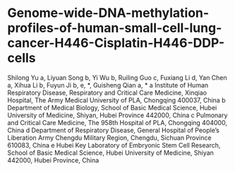 # Genome-wide-DNA-methylation-profiles-of-human-small-cell-lung-cancer-H446-Cisplatin-H446-DDP-cells
Shilong Yu a, Liyuan Song b, Yi Wu b, Ruiling Guo c, Fuxiang Li d, Yan Chen a, Xihua Li b, Fuyun Ji b, e, *, Guisheng Qian a, *
a Institute of Human Respiratory Disease, Respiratory and Critical Care Medicine, Xinqiao Hospital, The Army Medical University of PLA, Chongqing 400037, China
b Department of Medical Biology, School of Basic Medical Science, Hubei University of Medicine, Shiyan, Hubei Province 442000, China
c Pulmonary and Critical Care Medicine, The 958th Hospital of PLA, Chongqing 404000, China 
d Department of Respiratory Disease, General Hospital of People’s Liberation Army Chengdu Military Region, Chengdu, Sichuan Province 610083, China
e Hubei Key Laboratory of Embryonic Stem Cell Research, School of Basic Medical Science, Hubei University of Medicine, Shiyan 442000, Hubei Province, China
